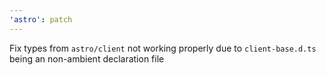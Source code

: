 ```yaml
---
'astro': patch
---
```


Fix types from `astro/client` not working properly due to `client-base.d.ts` being an non-ambient declaration file
